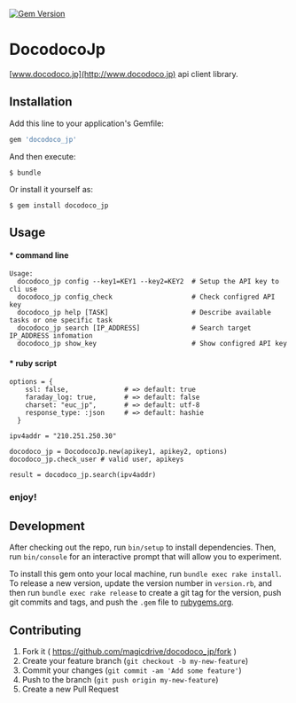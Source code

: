 [![Gem Version](https://badge.fury.io/rb/docodoco_jp.svg)](http://badge.fury.io/rb/docodoco_jp)

# DocodocoJp

[www.docodoco.jp](http://www.docodoco.jp) api client library.

## Installation

Add this line to your application's Gemfile:

```ruby
gem 'docodoco_jp'
```

And then execute:

    $ bundle

Or install it yourself as:

    $ gem install docodoco_jp

## Usage

#### * command line

    Usage:
      docodoco_jp config --key1=KEY1 --key2=KEY2  # Setup the API key to cli use
      docodoco_jp config_check                    # Check configred API key
      docodoco_jp help [TASK]                     # Describe available tasks or one specific task
      docodoco_jp search [IP_ADDRESS]             # Search target IP_ADDRESS infomation
      docodoco_jp show_key                        # Show configred API key

#### * ruby script

    options = {
        ssl: false,              # => default: true
        faraday_log: true,       # => default: false
        charset: "euc_jp",       # => default: utf-8
        response_type: :json     # => default: hashie
      }

    ipv4addr = "210.251.250.30"

    docodoco_jp = DocodocoJp.new(apikey1, apikey2, options)
    docodoco_jp.check_user # valid user, apikeys

    result = docodoco_jp.search(ipv4addr)

### enjoy!

## Development

After checking out the repo, run `bin/setup` to install dependencies. Then, run `bin/console` for an interactive prompt that will allow you to experiment.

To install this gem onto your local machine, run `bundle exec rake install`. To release a new version, update the version number in `version.rb`, and then run `bundle exec rake release` to create a git tag for the version, push git commits and tags, and push the `.gem` file to [rubygems.org](https://rubygems.org).

## Contributing

1. Fork it ( https://github.com/magicdrive/docodoco_jp/fork )
2. Create your feature branch (`git checkout -b my-new-feature`)
3. Commit your changes (`git commit -am 'Add some feature'`)
4. Push to the branch (`git push origin my-new-feature`)
5. Create a new Pull Request

